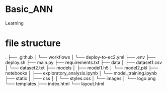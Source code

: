 # Basic_ANN
Learning


# file structure
.
├── .github
│   └── workflows
│       └── deploy-to-ec2.yml
├── .env
├── deploy.sh
├── main.py
├── requirements.txt
├── data
│   ├── dataset1.csv
│   └── dataset2.txt
├── models
│   ├── model1.h5
│   └── model2.pkl
├── notebooks
│   ├── exploratory_analysis.ipynb
│   └── model_training.ipynb
├── static
│   ├── css
│   │   └── styles.css
│   └── images
│       └── logo.png
└── templates
    ├── index.html
    └── layout.html

    